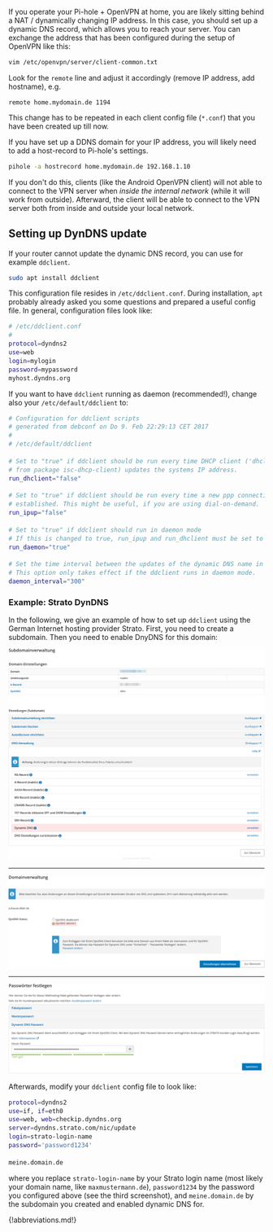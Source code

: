 If you operate your Pi-hole + OpenVPN at home, you are likely sitting behind a NAT / dynamically changing IP address. In this case, you should set up a dynamic DNS record, which allows you to reach your server. You can exchange the address that has been configured during the setup of OpenVPN like this:

```bash
vim /etc/openvpn/server/client-common.txt
```

Look for the `remote` line and adjust it accordingly (remove IP address, add hostname), e.g.

```text
remote home.mydomain.de 1194
```

This change has to be repeated in each client config file (`*.conf`) that you have been created up till now.

If you have set up a DDNS domain for your IP address, you will likely need to add a host-record to Pi-hole's settings.

```bash
pihole -a hostrecord home.mydomain.de 192.168.1.10
```

If you don't do this, clients (like the Android OpenVPN client) will not able to connect to the VPN server when *inside the internal network* (while it will work from outside). Afterward, the client will be able to connect to the VPN server both from inside and outside your local network.

## Setting up DynDNS update

If your router cannot update the dynamic DNS record, you can use for example `ddclient`.

```bash
sudo apt install ddclient
```

This configuration file resides in `/etc/ddclient.conf`. During installation, `apt` probably already asked you some questions and prepared a useful config file. In general, configuration files look like:

```bash
# /etc/ddclient.conf
#
protocol=dyndns2
use=web
login=mylogin
password=mypassword
myhost.dyndns.org
```

If you want to have `ddclient` running as daemon (recommended!), change also your `/etc/default/ddclient` to:

```bash
# Configuration for ddclient scripts
# generated from debconf on Do 9. Feb 22:29:13 CET 2017
#
# /etc/default/ddclient

# Set to "true" if ddclient should be run every time DHCP client ('dhclient'
# from package isc-dhcp-client) updates the systems IP address.
run_dhclient="false"

# Set to "true" if ddclient should be run every time a new ppp connection is
# established. This might be useful, if you are using dial-on-demand.
run_ipup="false"

# Set to "true" if ddclient should run in daemon mode
# If this is changed to true, run_ipup and run_dhclient must be set to false.
run_daemon="true"

# Set the time interval between the updates of the dynamic DNS name in seconds.
# This option only takes effect if the ddclient runs in daemon mode.
daemon_interval="300"
```

### Example: Strato DynDNS

In the following, we give an example of how to set up `ddclient` using the German Internet hosting provider Strato. First, you need to create a subdomain. Then you need to enable DnyDNS for this domain:

![](Strato-DynDNS-Domain.png)

---

![](Strato-DynDNS-Enable.png)

---

![](Strato-DynDNS-Password.png)

Afterwards, modify your `ddclient` config file to look like:

```bash
protocol=dyndns2
use=if, if=eth0
use=web, web=checkip.dyndns.org
server=dyndns.strato.com/nic/update
login=strato-login-name
password='password1234'

meine.domain.de
```

where you replace `strato-login-name` by your Strato login name (most likely your domain name, like `maxmustermann.de`), `password1234` by the password you configured above (see the third screenshot), and `meine.domain.de` by the subdomain you created and enabled dynamic DNS for.

{!abbreviations.md!}

